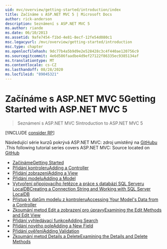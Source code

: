 ```yaml
---
uid: mvc/overview/getting-started/introduction/index
title: Začínáme s ASP.NET MVC 5 | Microsoft Docs
author: rick-anderson
description: Seznámení s ASP.NET MVC 5
ms.author: riande
ms.date: 06/10/2013
ms.assetid: 9afe7454-f1bd-4e81-8ecf-12fe54d080c1
msc.legacyurl: /mvc/overview/getting-started/introduction
msc.type: chapter
ms.openlocfilehash: 9dc77b4a5b9d9e2e528428c3c4f440ae120756c9
ms.sourcegitcommit: 4e6d586faadbe4d9ef27122f86335ec9385134af
ms.translationtype: MT
ms.contentlocale: cs-CZ
ms.lasthandoff: 08/28/2020
ms.locfileid: "89045321"
---
```

# <a name="getting-started-with-aspnet-mvc-5"></a><span data-ttu-id="2f568-103">Začínáme s ASP.NET MVC 5</span><span class="sxs-lookup"><span data-stu-id="2f568-103">Getting Started with ASP.NET MVC 5</span></span>

> <span data-ttu-id="2f568-104">Seznámení s ASP.NET MVC 5</span><span class="sxs-lookup"><span data-stu-id="2f568-104">Introduction to ASP.NET MVC 5</span></span>

[!INCLUDE [consider RP](~/includes/razor.md)]

<span data-ttu-id="2f568-105">Následující série kurzů pokrývá ASP.NET MVC: zdroj umístěný na [GitHubu](https://github.com/dotnet/AspNetDocs/tree/master/aspnet/mvc/overview/getting-started/introduction/sample/MvcMovie/MvcMovie) .</span><span class="sxs-lookup"><span data-stu-id="2f568-105">This following tutorial series covers ASP.NET MVC: Source located on [GitHub](https://github.com/dotnet/AspNetDocs/tree/master/aspnet/mvc/overview/getting-started/introduction/sample/MvcMovie/MvcMovie)</span></span>

- [<span data-ttu-id="2f568-106">Začínáme</span><span class="sxs-lookup"><span data-stu-id="2f568-106">Getting Started</span></span>](getting-started.md)
- [<span data-ttu-id="2f568-107">Přidání kontroleru</span><span class="sxs-lookup"><span data-stu-id="2f568-107">Adding a Controller</span></span>](adding-a-controller.md)
- [<span data-ttu-id="2f568-108">Přidání zobrazení</span><span class="sxs-lookup"><span data-stu-id="2f568-108">Adding a View</span></span>](adding-a-view.md)
- [<span data-ttu-id="2f568-109">Přidání modelu</span><span class="sxs-lookup"><span data-stu-id="2f568-109">Adding a Model</span></span>](adding-a-model.md)
- [<span data-ttu-id="2f568-110">Vytvoření připojovacího řetězce a práce s databází SQL Serveru LocalDB</span><span class="sxs-lookup"><span data-stu-id="2f568-110">Creating a Connection String and Working with SQL Server LocalDB</span></span>](creating-a-connection-string.md)
- [<span data-ttu-id="2f568-111">Přístup k datům modelu z kontroleru</span><span class="sxs-lookup"><span data-stu-id="2f568-111">Accessing Your Model's Data from a Controller</span></span>](accessing-your-models-data-from-a-controller.md)
- [<span data-ttu-id="2f568-112">Zkoumání metod Edit a zobrazení pro úpravy</span><span class="sxs-lookup"><span data-stu-id="2f568-112">Examining the Edit Methods and Edit View</span></span>](examining-the-edit-methods-and-edit-view.md)
- [<span data-ttu-id="2f568-113">Přidání vyhledávací funkce</span><span class="sxs-lookup"><span data-stu-id="2f568-113">Adding Search</span></span>](adding-search.md)
- [<span data-ttu-id="2f568-114">Přidání nového pole</span><span class="sxs-lookup"><span data-stu-id="2f568-114">Adding a New Field</span></span>](adding-a-new-field.md)
- [<span data-ttu-id="2f568-115">Přidání ověření</span><span class="sxs-lookup"><span data-stu-id="2f568-115">Adding Validation</span></span>](adding-validation.md)
- [<span data-ttu-id="2f568-116">Zkoumání metod Details a Delete</span><span class="sxs-lookup"><span data-stu-id="2f568-116">Examining the Details and Delete Methods</span></span>](examining-the-details-and-delete-methods.md)
